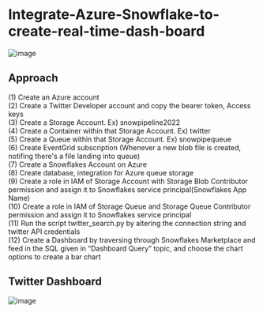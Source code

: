 # Integrate-Azure-Snowflake-to-create-real-time-dash-board
![image](https://user-images.githubusercontent.com/103509243/200219287-704520bb-3863-401d-90b4-8d8661baf664.png)
## Approach
(1) Create an Azure account  
(2) Create a Twitter Developer account and copy the bearer token, Access keys  
(3) Create a Storage Account. Ex) snowpipeline2022      
(4) Create a Container within that Storage Account. Ex) twitter  
(5) Create a Queue within that Storage Account. Ex) snowpipequeue  
(6) Create EventGrid subscription  (Whenever a new blob file is created, notifing there's a file landing into queue)  
(7) Create a Snowflakes Account on Azure  
(8) Create database, integration for Azure queue storage  
(9) Create a role in IAM of Storage Account with Storage Blob Contributor permission and assign it to Snowflakes service principal(Snowflakes App Name)  
(10) Create a role in IAM of Storage Queue and Storage Queue Contributor permission and assign it to Snowflakes service principal  
(11) Run the script twitter_search.py by altering the connection string and twitter API credentials  
(12) Create a Dashboard by traversing through Snowflakes Marketplace and feed in the SQL given in “Dashboard Query” topic, 
and choose the chart options to create a bar chart  

## Twitter Dashboard  
![image](https://user-images.githubusercontent.com/103509243/200347187-ed08c18c-7e8c-4e43-a794-0b63799472db.png)







